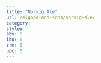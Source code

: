 ```yaml
---
title: "Norvig Ale"
url: /elgood-and-sons/norvig-ale/
category: 
style: 
abv: 0
ibu: 0
srm: 0
upc: 0
---
```


